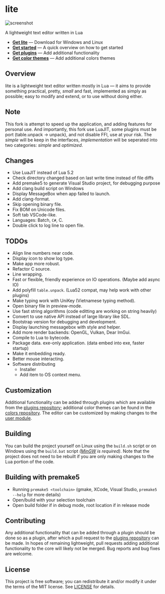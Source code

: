 # lite
![screenshot](https://user-images.githubusercontent.com/3920290/81471642-6c165880-91ea-11ea-8cd1-fae7ae8f0bc4.png)

A lightweight text editor written in Lua

* **[Get lite](https://github.com/rxi/lite/releases/latest)** — Download
  for Windows and Linux
* **[Get started](doc/usage.md)** — A quick overview on how to get started
* **[Get plugins](https://github.com/rxi/lite-plugins)** — Add additional
  functionality
* **[Get color themes](https://github.com/rxi/lite-colors)** — Add additional colors
  themes

## Overview
lite is a lightweight text editor written mostly in Lua — it aims to provide
something practical, pretty, *small* and fast, implemented as simply as
possible; easy to modify and extend, or to use without doing either.

## Note
This fork is attempt to speed up the application, and adding features for personal use.
And importantly, this fork use LuaJIT, some plugins must be port (table.unpack -> unpack), and not disable FFI, use at your risk.
The *simple* will be keep in the interfaces, *implementation* will be seperated into two categories: *simple* and *optimized*.

## Changes
- Use LuaJIT instead of Lua 5.2
- Check directory changed based on last write time instead of file diffs
- Add premake5 to generate Visual Studio project, for debugging purpose
- Add clang build script on Windows
- Display MessageBox when app failed to launch.
- Add clang-format.
- Skip opening binary file.
- Fix BOM on Unicode files.
- Soft tab VSCode-like.
- Languages: Batch, `C#`, C.
- Double click to log line to open file.

## TODOs
- Align line numbers near code.
- Display icon to show log type.
- Make app more robust.
- Refactor C source.
- Line wrapping.
- Fast or flexible, friendly experience on IO operations. (Maybe add async IO)
- Add polyfill `table.unpack`. (Lua52 compat, may help work with other plugins)
- Make typing work with UniKey (Vietnamese typing method).
- Open binary file in preview-mode.
- Use fast string algorithms (code editting are working on string heavily)
- Convert to use native API instead of large library like SDL.
- Bootstrap version for debugging and development.
- Display launching messagebox with style and helper.
- Add more render backends: OpenGL, Vulkan, Dear ImGui.
- Compile to Lua to bytecode.
- Package data. exe-only application. (data embed into exe, faster startup)
- Make it embedding ready.
- Better mouse interacting.
- Software distributing
    - Installer
    - Add item to OS context menu.

## Customization
Additional functionality can be added through plugins which are available from
the [plugins repository](https://github.com/rxi/lite-plugins); additional color
themes can be found in the [colors repository](https://github.com/rxi/lite-colors).
The editor can be customized by making changes to the
[user module](data/user/init.lua).

## Building
You can build the project yourself on Linux using the `build.sh` script
or on Windows using the `build.bat` script *([MinGW](https://nuwen.net/mingw.html) is required)*.
Note that the project does not need to be rebuilt if you are only making changes
to the Lua portion of the code.

## Building with premake5
- Running `premake5 <toolchain>` (gmake, XCode, Visual Studio, `premake5 --help` for more details)
- Open/build with your selection toolchain
- Open build folder if in debug mode, root location if in release mode

## Contributing
Any additional functionality that can be added through a plugin should be done
so as a plugin, after which a pull request to the
[plugins repository](https://github.com/rxi/lite-plugins) can be made. In hopes
of remaining lightweight, pull requests adding additional functionality to the
core will likely not be merged. Bug reports and bug fixes are welcome.

## License
This project is free software; you can redistribute it and/or modify it under
the terms of the MIT license. See [LICENSE](LICENSE) for details.
